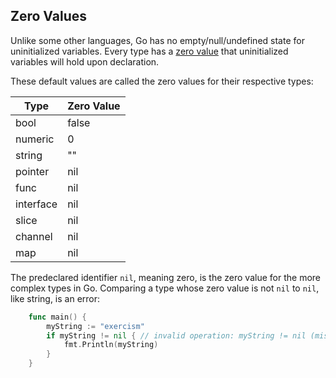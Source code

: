 ## Zero Values

Unlike some other languages, Go has no empty/null/undefined state for uninitialized variables. Every type has a [zero value][zero_values] that uninitialized variables will hold upon declaration.

These default values are called the zero values for their respective types:

| Type      | Zero Value |
| --------- | ---------- |
| bool      | false      |
| numeric   | 0          |
| string    | ""         |
| pointer   | nil        |
| func      | nil        |
| interface | nil        |
| slice     | nil        |
| channel   | nil        |
| map       | nil        |

The predeclared identifier `nil`, meaning zero, is the zero value for the more complex types in Go. Comparing a type whose zero value is not `nil` to `nil`, like string, is an error:

```go
    func main() {
        myString := "exercism"
        if myString != nil { // invalid operation: myString != nil (mismatched types string and nil)
            fmt.Println(myString)
        }
    }
```

[zero_values]: https://golang.org/ref/spec#The_zero_value
